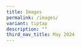 ```yaml
---
title: Images
permalink: /images/
variant: tiptap
description: ""
third_nav_title: May 2024
---
```

